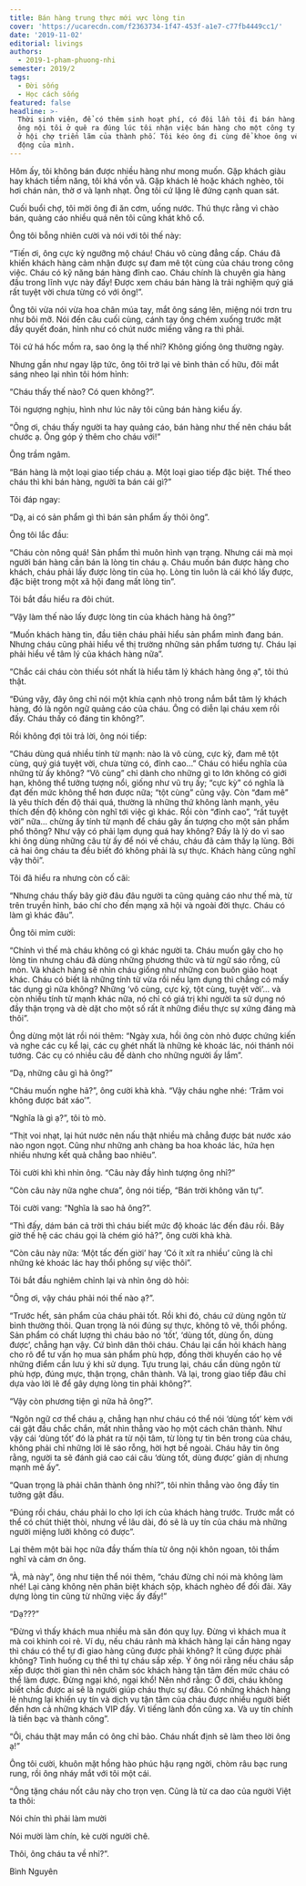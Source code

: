 ```yaml
---
title: Bán hàng trung thực mới vực lòng tin
cover: 'https://ucarecdn.com/f2363734-1f47-453f-a1e7-c77fb4449cc1/'
date: '2019-11-02'
editorial: livings
authors:
  - 2019-1-pham-phuong-nhi
semester: 2019/2
tags:
  - Đời sống
  - Học cách sống
featured: false
headline: >-
  Thời sinh viên, để có thêm sinh hoạt phí, có đôi lần tôi đi bán hàng. Lần ấy,
  ông nội tôi ở quê ra đúng lúc tôi nhận việc bán hàng cho một công ty nông sản
  ở hội chợ triển lãm của thành phố. Tôi kéo ông đi cùng để khoe ông về sự năng
  động của mình.
---
```

Hôm ấy, tôi không bán được nhiều hàng như mong muốn. Gặp khách giàu hay khách tiềm năng, tôi khá vồn vã. Gặp khách lẻ hoặc khách nghèo, tôi hơi chán nản, thờ ơ và lạnh nhạt. Ông tôi cứ lặng lẽ đứng cạnh quan sát.



Cuối buổi chợ, tôi mời ông đi ăn cơm, uống nước. Thú thực rằng vì chào bán, quảng cáo nhiều quá nên tôi cũng khát khô cổ.



Ông tôi bỗng nhiên cười và nói với tôi thế này:



“Tiến ơi, ông cực kỳ ngưỡng mộ cháu! Cháu vô cùng đẳng cấp. Cháu đã khiến khách hàng cảm nhận được sự đam mê tột cùng của cháu trong công việc. Cháu có kỹ năng bán hàng đỉnh cao. Cháu chính là chuyên gia hàng đầu trong lĩnh vực này đấy! Được xem cháu bán hàng là trải nghiệm quý giá rất tuyệt vời chưa từng có với ông!”.

Ông tôi vừa nói vừa hoa chân múa tay, mắt ông sáng lên, miệng nói trơn tru như bôi mỡ. Nói đến câu cuối cùng, cánh tay ông chém xuống trước mặt đầy quyết đoán, hình như có chút nước miếng văng ra thì phải.



Tôi cứ há hốc mồm ra, sao ông lạ thế nhỉ? Không giống ông thường ngày.



Nhưng gần như ngay lập tức, ông tôi trở lại vẻ bình thản cố hữu, đôi mắt sáng nheo lại nhìn tôi hóm hỉnh:



“Cháu thấy thế nào? Có quen không?”.



Tôi ngượng nghịu, hình như lúc nãy tôi cũng bán hàng kiểu ấy.

“Ông ơi, cháu thấy người ta hay quảng cáo, bán hàng như thế nên cháu bắt chước ạ. Ông góp ý thêm cho cháu với!”



Ông trầm ngâm.



“Bán hàng là một loại giao tiếp cháu ạ. Một loại giao tiếp đặc biệt. Thế theo cháu thì khi bán hàng, người ta bán cái gì?”



Tôi đáp ngay:



“Dạ, ai có sản phẩm gì thì bán sản phẩm ấy thôi ông”.

Ông tôi lắc đầu:



“Cháu còn nông quá! Sản phẩm thì muôn hình vạn trạng. Nhưng cái mà mọi người bán hàng cần bán là lòng tin cháu ạ. Cháu muốn bán được hàng cho khách, cháu phải lấy được lòng tin của họ. Lòng tin luôn là cái khó lấy được, đặc biệt trong một xã hội đang mất lòng tin”.



Tôi bắt đầu hiểu ra đôi chút.



“Vậy làm thế nào lấy được lòng tin của khách hàng hả ông?”



“Muốn khách hàng tin, đầu tiên cháu phải hiểu sản phẩm mình đang bán. Nhưng cháu cũng phải hiểu về thị trường những sản phẩm tương tự. Cháu lại phải hiểu về tâm lý của khách hàng nữa”.



“Chắc cái cháu còn thiếu sót nhất là hiểu tâm lý khách hàng ông ạ”, tôi thú thật.



“Đúng vậy, đây ông chỉ nói một khía cạnh nhỏ trong nắm bắt tâm lý khách hàng, đó là ngôn ngữ quảng cáo của cháu. Ông có diễn lại cháu xem rồi đấy. Cháu thấy có đáng tin không?”.



Rồi không đợi tôi trả lời, ông nói tiếp:



“Cháu dùng quá nhiều tính từ mạnh: nào là vô cùng, cực kỳ, đam mê tột cùng, quý giá tuyệt vời, chưa từng có, đỉnh cao…” Cháu có hiểu nghĩa của những từ ấy không? “Vô cùng” chỉ dành cho những gì to lớn không có giới hạn, không thể tưởng tượng nổi, giống như vũ trụ ấy; “cực kỳ” có nghĩa là đạt đến mức không thể hơn được nữa; “tột cùng” cũng vậy. Còn “đam mê” là yêu thích đến độ thái quá, thường là những thứ không lành mạnh, yêu thích đến độ không còn nghĩ tới việc gì khác. Rồi còn “đỉnh cao”, “rất tuyệt vời” nữa… chừng ấy tính từ mạnh để cháu gây ấn tượng cho một sản phẩm phổ thông? Như vậy có phải lạm dụng quá hay không? Đấy là lý do vì sao khi ông dùng những câu từ ấy để nói về cháu, cháu đã cảm thấy lạ lùng. Bởi cả hai ông cháu ta đều biết đó không phải là sự thực. Khách hàng cũng nghĩ vậy thôi”.



Tôi đã hiểu ra nhưng còn cố cãi:



“Nhưng cháu thấy bây giờ đâu đâu người ta cũng quảng cáo như thế mà, từ trên truyền hình, báo chí cho đến mạng xã hội và ngoài đời thực. Cháu có làm gì khác đâu”.



Ông tôi mỉm cười:



“Chính vì thế mà cháu không có gì khác người ta. Cháu muốn gây cho họ lòng tin nhưng cháu đã dùng những phương thức và từ ngữ sáo rỗng, cũ mòn. Và khách hàng sẽ nhìn cháu giống như những con buôn giảo hoạt khác. Cháu có biết là những tính từ vừa rồi nếu lạm dụng thì chẳng có mấy tác dụng gì nữa không? Những ‘vô cùng, cực kỳ, tột cùng, tuyệt vời’… và còn nhiều tính từ mạnh khác nữa, nó chỉ có giá trị khi người ta sử dụng nó đầy thận trọng và dè dặt cho một số rất ít những điều thực sự xứng đáng mà thôi”.



Ông dừng một lát rồi nói thêm: “Ngày xưa, hồi ông còn nhỏ được chứng kiến và nghe các cụ kể lại, các cụ ghét nhất là những kẻ khoác lác, nói thánh nói tướng. Các cụ có nhiều câu để dành cho những người ấy lắm”.



“Dạ, những câu gì hả ông?”



“Cháu muốn nghe hả?”, ông cười khà khà. “Vậy cháu nghe nhé: ‘Trăm voi không được bát xáo’”.



“Nghĩa là gì ạ?”, tôi tò mò.



“Thịt voi nhạt, lại hút nước nên nấu thật nhiều mà chẳng được bát nước xáo nào ngon ngọt. Cũng như những anh chàng ba hoa khoác lác, hứa hẹn nhiều nhưng kết quả chẳng bao nhiêu”.



Tôi cười khì khì nhìn ông. “Câu này đầy hình tượng ông nhỉ?”



“Còn câu này nữa nghe chưa”, ông nói tiếp, “Bán trời không văn tự”.



Tôi cười vang: “Nghĩa là sao hả ông?”.



“Thì đấy, dám bán cả trời thì cháu biết mức độ khoác lác đến đâu rồi. Bây giờ thế hệ các cháu gọi là chém gió hả?”, ông cười khà khà.



“Còn câu này nữa: ‘Một tấc đến giời’ hay ‘Có ít xít ra nhiều’ cũng là chỉ những kẻ khoác lác hay thổi phồng sự việc thôi”.



Tôi bắt đầu nghiêm chỉnh lại và nhìn ông dò hỏi:



“Ông ơi, vậy cháu phải nói thế nào ạ?”.



“Trước hết, sản phẩm của cháu phải tốt. Rồi khi đó, cháu cứ dùng ngôn từ bình thường thôi. Quan trọng là nói đúng sự thực, không tô vẽ, thổi phồng. Sản phẩm có chất lượng thì cháu bảo nó ‘tốt’, ‘dùng tốt, dùng ổn, dùng được’, chẳng hạn vậy. Cứ bình dân thôi cháu. Cháu lại cần hỏi khách hàng cho rõ để tư vấn họ mua sản phẩm phù hợp, đồng thời khuyến cáo họ về những điểm cần lưu ý khi sử dụng. Tựu trung lại, cháu cần dùng ngôn từ phù hợp, đúng mực, thận trọng, chân thành. Vả lại, trong giao tiếp đâu chỉ dựa vào lời lẽ để gây dựng lòng tin phải không?”.



“Vậy còn phương tiện gì nữa hả ông?”.



“Ngôn ngữ cơ thể cháu ạ, chẳng hạn như cháu có thể nói ‘dùng tốt’ kèm với cái gật đầu chắc chắn, mắt nhìn thẳng vào họ một cách chân thành. Như vậy cái ‘dùng tốt’ đó là phát ra từ nội tâm, từ lòng tự tin bên trong của cháu, không phải chỉ những lời lẽ sáo rỗng, hời hợt bề ngoài. Cháu hãy tin ông rằng, người ta sẽ đánh giá cao cái câu ‘dùng tốt, dùng được’ giản dị nhưng mạnh mẽ ấy”.



“Quan trọng là phải chân thành ông nhỉ?”, tôi nhìn thẳng vào ông đầy tin tưởng gật đầu.



“Đúng rồi cháu, cháu phải lo cho lợi ích của khách hàng trước. Trước mắt có thể có chút thiệt thòi, nhưng về lâu dài, đó sẽ là uy tín của cháu mà những người miệng lưỡi không có được”.



Lại thêm một bài học nữa đầy thấm thía từ ông nội khôn ngoan, tôi thầm nghĩ và cảm ơn ông.



“À, mà này”, ông như tiện thể nói thêm, “cháu đừng chỉ nói mà không làm nhé! Lại càng không nên phân biệt khách sộp, khách nghèo để đối đãi. Xây dựng lòng tin cũng từ những việc ấy đấy!”



“Dạ???”



“Đừng vì thấy khách mua nhiều mà săn đón quỵ lụy. Đừng vì khách mua ít mà coi khinh coi rẻ. Ví dụ, nếu cháu rảnh mà khách hàng lại cần hàng ngay thì cháu có thể tự đi giao hàng cũng được phải không? Ít cũng được phải không? Tình huống cụ thể thì tự cháu sắp xếp. Ý ông nói rằng nếu cháu sắp xếp được thời gian thì nên chăm sóc khách hàng tận tâm đến mức cháu có thể làm được. Đừng ngại khó, ngại khổ! Nên nhớ rằng: Ở đời, cháu không biết chắc được ai sẽ là người giúp cháu thực sự đâu. Có những khách hàng lẻ nhưng lại khiến uy tín và dịch vụ tận tâm của cháu được nhiều người biết đến hơn cả những khách VIP đấy. Vì tiếng lành đồn cũng xa. Và uy tín chính là tiền bạc và thành công”.



“Ôi, cháu thật may mắn có ông chỉ bảo. Cháu nhất định sẽ làm theo lời ông ạ!”



Ông tôi cười, khuôn mặt hồng hào phúc hậu rạng ngời, chòm râu bạc rung rung, rồi ông nháy mắt với tôi một cái.



“Ông tặng cháu nốt câu này cho trọn vẹn. Cũng là từ ca dao của người Việt ta thôi:



Nói chín thì phải làm mười

Nói mười làm chín, kẻ cười người chê.



Thôi, ông cháu ta về nhỉ?”.



Bình Nguyên
